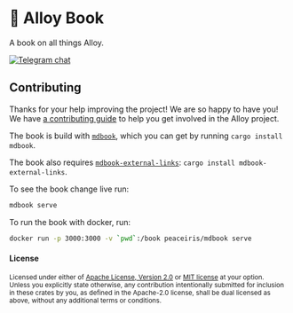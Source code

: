 # 📖 Alloy Book

A book on all things Alloy.

[![Telegram chat][telegram-badge]][telegram-url]

[`ethers-rs`]: https://github.com/gakonst/ethers-rs
[telegram-badge]: https://img.shields.io/endpoint?color=neon&style=for-the-badge&url=https%3A%2F%2Ftg.sumanjay.workers.dev%2Fethers_rs
[telegram-url]: https://t.me/ethers_rs

## Contributing

Thanks for your help improving the project! We are so happy to have you! We have
[a contributing guide](./CONTRIBUTING.md) to help you get involved in the
Alloy project.

The book is build with [`mdbook`](https://github.com/rust-lang/mdBook), which you can get by running `cargo install mdbook`.

The book also requires [`mdbook-external-links`](https://github.com/jonahgoldwastaken/mdbook-external-links): `cargo install mdbook-external-links`.

To see the book change live run:

```sh
mdbook serve
```

To run the book with docker, run:

```sh
docker run -p 3000:3000 -v `pwd`:/book peaceiris/mdbook serve
```

#### License

<sup>
Licensed under either of <a href="LICENSE-APACHE">Apache License, Version
2.0</a> or <a href="LICENSE-MIT">MIT license</a> at your option.
</sup>

<br>

<sub>
Unless you explicitly state otherwise, any contribution intentionally submitted
for inclusion in these crates by you, as defined in the Apache-2.0 license,
shall be dual licensed as above, without any additional terms or conditions.
</sub>
